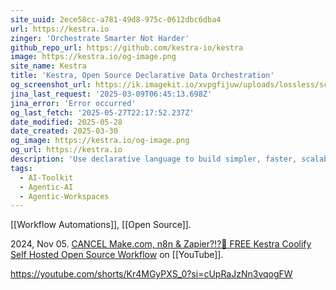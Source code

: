 ```yaml
---
site_uuid: 2ece58cc-a781-49d8-975c-0612dbc6dba4
url: https://kestra.io
zinger: 'Orchestrate Smarter Not Harder'
github_repo_url: https://github.com/kestra-io/kestra
image: https://kestra.io/og-image.png
site_name: Kestra
title: 'Kestra, Open Source Declarative Data Orchestration'
og_screenshot_url: https://ik.imagekit.io/xvpgfijuw/uploads/lossless/screenshots/20250527_Kestra_og_screenshot.jpeg
jina_last_request: '2025-03-09T06:45:13.698Z'
jina_error: 'Error occurred'
og_last_fetch: '2025-05-27T22:17:52.237Z'
date_modified: 2025-05-28
date_created: 2025-03-30
og_image: https://kestra.io/og-image.png
og_url: https://kestra.io
description: 'Use declarative language to build simpler, faster, scalable and flexible data pipelines'
tags:
  - AI-Toolkit
  - Agentic-AI
  - Agentic-Workspaces
---
```


[[Workflow Automations]], [[Open Source]].

2024, Nov 05. [CANCEL Make.com, n8n & Zapier?!?🤖 FREE Kestra Coolify Self Hosted Open Source Workflow](https://youtu.be/z3EZ_UEBGNc?si=5LCivJV2VaMUyuXh) on [[YouTube]].

https://youtube.com/shorts/Kr4MGyPXS_0?si=cUpRaJzNn3vqogFW
